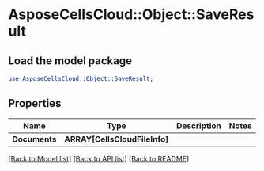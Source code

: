 # AsposeCellsCloud::Object::SaveResult 

## Load the model package
```perl
use AsposeCellsCloud::Object::SaveResult;
```

## Properties
Name | Type | Description | Notes
------------ | ------------- | ------------- | -------------
**Documents** | **ARRAY[CellsCloudFileInfo]** |  |  

[[Back to Model list]](../README.md#documentation-for-models) [[Back to API list]](../README.md#documentation-for-api-endpoints) [[Back to README]](../README.md)

